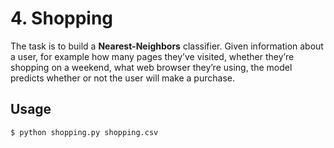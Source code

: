 # 4. Shopping

The task is to build a **Nearest-Neighbors** classifier. Given information about a user, for example how many pages they’ve visited, whether they’re shopping on a weekend, what web browser they’re using, the model predicts whether or not the user will make a purchase. 

## Usage

`$ python shopping.py shopping.csv`
